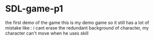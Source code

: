 # SDL-game-p1
the first demo of the game
this is my demo game so it still has a lot of mistake like : i cant erase the redundant background of character, my character can't move when he uses skill
